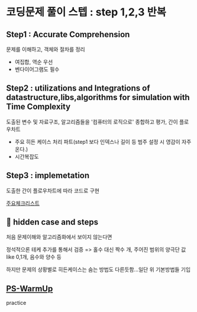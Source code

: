 # 코딩문제 풀이 스텝 : step 1,2,3 반복

## Step1 : Accurate Comprehension
 문제를 이해하고, 객체와 절차를 정리
- 여집합, 역순 우선
- 벤다이어그램도 필수

## Step2 : utilizations and Integrations of datastructure,libs,algorithms for simulation with Time Complexity
 도출된 변수 및 자료구조, 알고리즘들을 '컴퓨터의 로직으로' 종합하고 평가, 간이 플로우차트
 * 주요 히든 케이스 처리 파트(step1 보다 인덱스나 길이 등 범주 설정 시 영감이 자주온다.)
 * 시간복잡도

## Step3 : implemetation
 도출한 간이 플로우차트에 따라 코드로 구현
 
 [주요체크리스트](https://github.com/devsacti/Algorithms_Query/blob/main/PSrecords_python/PS-concept/3.ImplementationErrorList.txt)

## 🥇 hidden case and steps
처음 문제이해와 알고리즘화에서 보이지 않는다면

정석적으론 테케 추가를 통해서 검증 => 홀수 대신 짝수 개, 주어진 범위의 양극단 값 like 0,1개, 음수와 양수 등

하지만 문제의 상황별로 히든케이스는 숨는 방법도 다른듯함...일단 위 기본방법들 기입


## [PS-WarmUp](https://github.com/devsacti/Algorithms_Query/tree/main/PSrecords_python/PS-WarmUp)
 practice

